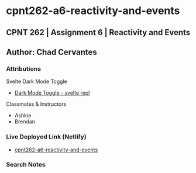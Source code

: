 # cpnt262-a6-reactivity-and-events

## CPNT 262 | Assignment 6 | Reactivity and Events

## Author: Chad Cervantes

### Attributions 

Svelte Dark Mode Toggle
- [Dark Mode Toggle - svelte repl](https://svelte.dev/repl/ed4fef4beceb4b0eb295d1f9fdf3bd62?version=3.6.9)

Classmates & Instructors
- Ashkie
- Brendan 

### Live Deployed Link (Netlify)

- [cpnt262-a6-reactivity-and-events](https://cpnt262-a6-reactivity-and-events.netlify.app/)

### Search Notes